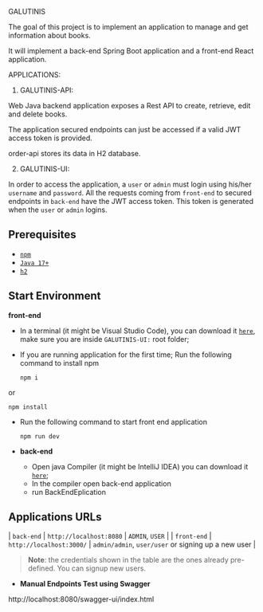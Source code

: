 GALUTINIS

The goal of this project is to implement an application to manage and get information about books.

It will implement a back-end Spring Boot application and a front-end React application.

APPLICATIONS:

1. GALUTINIS-API:

Web Java backend application exposes a Rest API to create, retrieve, edit and delete books.

The application secured endpoints can just be accessed if a valid JWT access token is provided.

order-api stores its data in H2 database.
  
2. GALUTINIS-UI:
  
  In order to access the application, a `user` or `admin` must login using his/her `username` and `password`. All the requests coming from `front-end` to secured endpoints in `back-end` have the JWT access token. This token is generated when the `user` or `admin` logins.

  
 
## Prerequisites

- [`npm`](https://docs.npmjs.com/downloading-and-installing-node-js-and-npm)
- [`Java 17+`](https://www.oracle.com/java/technologies/downloads/#java17)
- [`h2`](https://www.h2database.com/html/download.html)


## Start Environment

**front-end**

- In a terminal (it might be Visual Studio Code), you can download it [`here`](https://code.visualstudio.com/download), make sure you are inside `GALUTINIS-UI:` root folder;

- If you are running application for the first time; Run the following command to install npm 
   ```
   npm i
 
 or

   ```
   npm install
   ```

- Run the following command to start front end application 

   ```
   npm run dev

- **back-end**

  - Open java Compiler (it might be IntelliJ IDEA) you can download it [`here`](https://www.jetbrains.com/idea/download/?section=windows);
  - In the compiler open back-end application
  - run BackEndEplication

  

## Applications URLs

  | `back-end`     | `http://localhost:8080`      | `ADMIN`, `USER`                                     |
  | `front-end`    | `http://localhost:3000/`     | `admin/admin`, `user/user` or signing up a new user |

> **Note**: the credentials shown in the table are the ones already pre-defined. You can signup new users.

- **Manual Endpoints Test using Swagger**
  
 http://localhost:8080/swagger-ui/index.html
    



